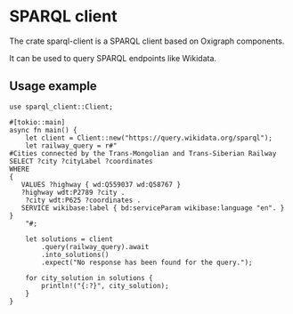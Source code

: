 # SPARQL client

The crate sparql-client is a SPARQL client
based on Oxigraph components.

It can be used to query SPARQL endpoints like Wikidata.

## Usage example

```
use sparql_client::Client;

#[tokio::main]
async fn main() {
    let client = Client::new("https://query.wikidata.org/sparql");
    let railway_query = r#"
#Cities connected by the Trans-Mongolian and Trans-Siberian Railway
SELECT ?city ?cityLabel ?coordinates
WHERE
{
   VALUES ?highway { wd:Q559037 wd:Q58767 }
   ?highway wdt:P2789 ?city .
    ?city wdt:P625 ?coordinates .
   SERVICE wikibase:label { bd:serviceParam wikibase:language "en". }
}
    "#;

    let solutions = client
        .query(railway_query).await
        .into_solutions()
        .expect("No response has been found for the query.");

    for city_solution in solutions {
        println!("{:?}", city_solution);
    }
}
```
